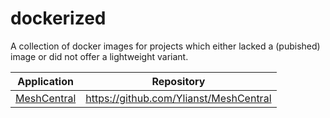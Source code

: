 # dockerized

A collection of docker images for projects which either lacked a (pubished) image or did not offer a lightweight variant.

|Application                         |Repository                              |
|------------------------------------|----------------------------------------|
|[MeshCentral](meshcentral/README.md)|<https://github.com/Ylianst/MeshCentral>|
